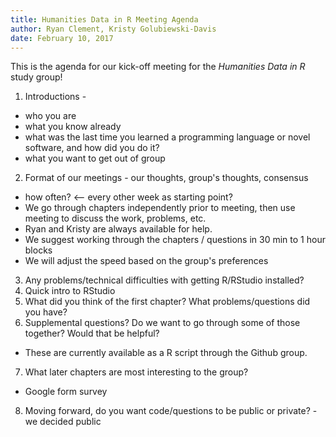 ```yaml
---
title: Humanities Data in R Meeting Agenda
author: Ryan Clement, Kristy Golubiewski-Davis
date: February 10, 2017
---
```


This is the agenda for our kick-off meeting for the _Humanities Data in R_ study group!

1. Introductions -
  - who you are
  - what you know already
  - what was the last time you learned a programming language or novel software, and how did you do it?
  - what you want to get out of group
2. Format of our meetings - our thoughts, group's thoughts, consensus
  - how often?  <-- every other week as starting point?
  - We go through chapters independently prior to meeting, then use meeting to discuss the work, problems, etc.
  - Ryan and Kristy are always available for help.
  - We suggest working through the chapters / questions in 30 min to 1 hour blocks
  - We will adjust the speed based on the group's preferences
3. Any problems/technical difficulties with getting R/RStudio installed?
4. Quick intro to RStudio
5. What did you think of the first chapter? What problems/questions did you have?
6. Supplemental questions? Do we want to go through some of those together? Would that be helpful?
  - These are currently available as a R script through the Github group.
7. What later chapters are most interesting to the group?
  - Google form survey
8. Moving forward, do you want code/questions to be public or private? - we decided public
